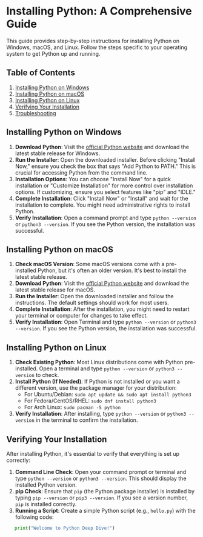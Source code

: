 # Installing Python: A Comprehensive Guide

This guide provides step-by-step instructions for installing Python on Windows, macOS, and Linux. Follow the steps specific to your operating system to get Python up and running.

## Table of Contents
1. [Installing Python on Windows](#installing-python-on-windows)
2. [Installing Python on macOS](#installing-python-on-macos)
3. [Installing Python on Linux](#installing-python-on-linux)
4. [Verifying Your Installation](#verifying-your-installation)
5. [Troubleshooting](#troubleshooting)

## Installing Python on Windows
1. **Download Python**: Visit the [official Python website](https://www.python.org/downloads/) and download the latest stable release for Windows.
2. **Run the Installer**: Open the downloaded installer. Before clicking "Install Now," ensure you check the box that says "Add Python to PATH." This is crucial for accessing Python from the command line.
3. **Installation Options**: You can choose "Install Now" for a quick installation or "Customize Installation" for more control over installation options. If customizing, ensure you select features like "pip" and "IDLE."
4. **Complete Installation**: Click "Install Now" or "Install" and wait for the installation to complete. You might need administrative rights to install Python.
5. **Verify Installation**: Open a command prompt and type `python --version` or `python3 --version`. If you see the Python version, the installation was successful.

## Installing Python on macOS
1. **Check macOS Version**: Some macOS versions come with a pre-installed Python, but it's often an older version. It's best to install the latest stable release.
2. **Download Python**: Visit the [official Python website](https://www.python.org/downloads/) and download the latest stable release for macOS.
3. **Run the Installer**: Open the downloaded installer and follow the instructions. The default settings should work for most users.
4. **Complete Installation**: After the installation, you might need to restart your terminal or computer for changes to take effect.
5. **Verify Installation**: Open Terminal and type `python --version` or `python3 --version`. If you see the Python version, the installation was successful.

## Installing Python on Linux
1. **Check Existing Python**: Most Linux distributions come with Python pre-installed. Open a terminal and type `python --version` or `python3 --version` to check.
2. **Install Python (If Needed)**: If Python is not installed or you want a different version, use the package manager for your distribution:
   - For Ubuntu/Debian: `sudo apt update && sudo apt install python3`
   - For Fedora/CentOS/RHEL: `sudo dnf install python3`
   - For Arch Linux: `sudo pacman -S python`
3. **Verify Installation**: After installing, type `python --version` or `python3 --version` in the terminal to confirm the installation.

## Verifying Your Installation
After installing Python, it's essential to verify that everything is set up correctly:
1. **Command Line Check**: Open your command prompt or terminal and type `python --version` or `python3 --version`. This should display the installed Python version.
2. **pip Check**: Ensure that `pip` (the Python package installer) is installed by typing `pip --version` or `pip3 --version`. If you see a version number, `pip` is installed correctly.
3. **Running a Script**: Create a simple Python script (e.g., `hello.py`) with the following code:
```python
   print("Welcome to Python Deep Dive!")
```